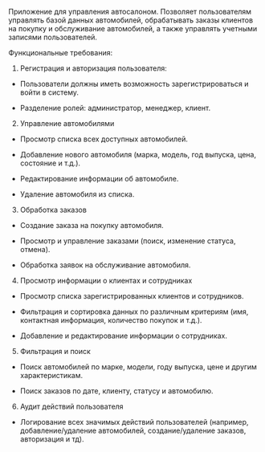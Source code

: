 Приложение для управления автосалоном. Позволяет пользователям управлять базой данных автомобилей, обрабатывать заказы клиентов на покупку и обслуживание автомобилей, а также управлять учетными записями пользователей.

Функциональные требования:

1. Регистрация и авторизация пользователя:

- Пользователи должны иметь возможность зарегистрироваться и войти в систему.

- Разделение ролей: администратор, менеджер, клиент.

2. Управление автомобилями

- Просмотр списка всех доступных автомобилей.

- Добавление нового автомобиля (марка, модель, год выпуска, цена, состояние и т.д.).

- Редактирование информации об автомобиле.

- Удаление автомобиля из списка.

3. Обработка заказов

- Создание заказа на покупку автомобиля.

- Просмотр и управление заказами (поиск, изменение статуса, отмена).

- Обработка заявок на обслуживание автомобиля.

4. Просмотр информации о клиентах и сотрудниках

- Просмотр списка зарегистрированных клиентов и сотрудников.

- Фильтрация и сортировка данных по различным критериям (имя, контактная информация, количество покупок и т.д.).

- Добавление и редактирование информации о сотрудниках.

5. Фильтрация и поиск

- Поиск автомобилей по марке, модели, году выпуска, цене и другим характеристикам.

- Поиск заказов по дате, клиенту, статусу и автомобилю.

6. Аудит действий пользователя

- Логирование всех значимых действий пользователей (например, добавление/удаление автомобилей, создание/удаление заказов, авторизация и тд).
